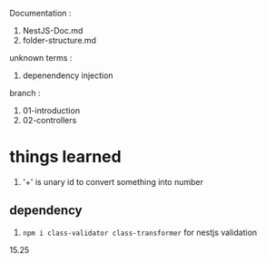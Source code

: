 Documentation :
1. NestJS-Doc.md
2. folder-structure.md

unknown terms :
1. depenendency injection

branch :
1. 01-introduction
2. 02-controllers

# things learned
1. '+' is unary id to convert something into number

## dependency
1. `npm i class-validator class-transformer` for nestjs validation

15.25